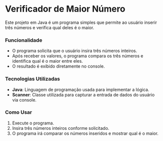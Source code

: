 <h1>Verificador de Maior Número</h1>
<p>Este projeto em Java é um programa simples que permite ao usuário inserir três números e verifica qual deles é o maior.</p>

<h3>Funcionalidade</h3>

<ul>
  <li>O programa solicita que o usuário insira três números inteiros.</li>
  <li>Após receber os valores, o programa compara os três números e identifica qual é o maior entre eles.</li>
  <li>O resultado é exibido diretamente no console.</li>
</ul>
  
<h3>Tecnologias Utilizadas</h3>
<ul>
  <li><strong>Java</strong>: Linguagem de programação usada para implementar a lógica.</li>
  <li><strong>Scanner</strong>: Classe utilizada para capturar a entrada de dados do usuário via console.</li>
</ul>

<h3>Como Usar</h3>
<ol>
  <li>Execute o programa.</li>
  <li>Insira três números inteiros conforme solicitado.</li>
  <li>O programa irá comparar os números inseridos e mostrar qual é o maior.</li>
</ol>
